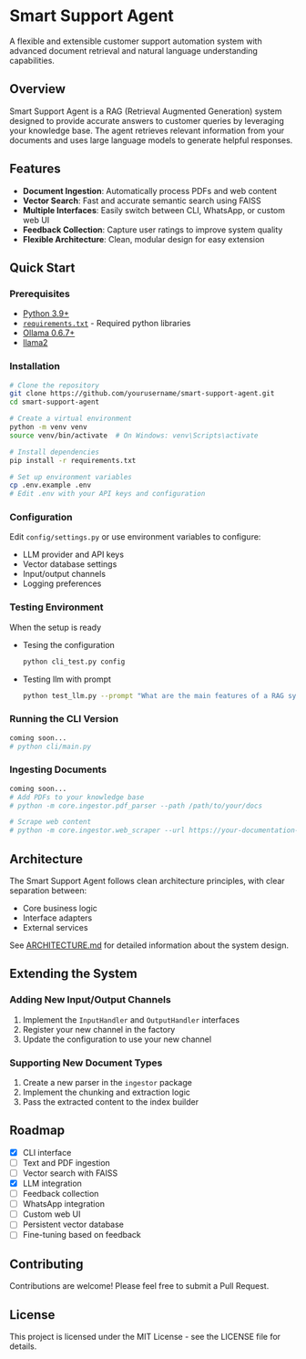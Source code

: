 # Smart Support Agent

A flexible and extensible customer support automation system with advanced document retrieval and natural language understanding capabilities.

## Overview

Smart Support Agent is a RAG (Retrieval Augmented Generation) system designed to provide accurate answers to customer queries by leveraging your knowledge base. The agent retrieves relevant information from your documents and uses large language models to generate helpful responses.

## Features

- **Document Ingestion**: Automatically process PDFs and web content
- **Vector Search**: Fast and accurate semantic search using FAISS
- **Multiple Interfaces**: Easily switch between CLI, WhatsApp, or custom web UI
- **Feedback Collection**: Capture user ratings to improve system quality
- **Flexible Architecture**: Clean, modular design for easy extension

## Quick Start

### Prerequisites

- [Python 3.9+](https://www.python.org/downloads/)
- [`requirements.txt`](./requirements.txt) - Required python libraries
- [Ollama 0.6.7+](https://ollama.com/download)
- [llama2](https://ollama.com/library/llama2)

### Installation

```bash
# Clone the repository
git clone https://github.com/yourusername/smart-support-agent.git
cd smart-support-agent

# Create a virtual environment
python -m venv venv
source venv/bin/activate  # On Windows: venv\Scripts\activate

# Install dependencies
pip install -r requirements.txt

# Set up environment variables
cp .env.example .env
# Edit .env with your API keys and configuration
```

### Configuration

Edit `config/settings.py` or use environment variables to configure:

- LLM provider and API keys
- Vector database settings
- Input/output channels
- Logging preferences

### Testing Environment

When the setup is ready 

- Tesing the configuration
  ```bash
  python cli_test.py config
  ```
- Testing llm with prompt
  ```bash
  python test_llm.py --prompt "What are the main features of a RAG system?"
  ```

### Running the CLI Version

```bash
coming soon...
# python cli/main.py
```

### Ingesting Documents

```bash
coming soon...
# Add PDFs to your knowledge base
# python -m core.ingestor.pdf_parser --path /path/to/your/docs

# Scrape web content
# python -m core.ingestor.web_scraper --url https://your-documentation-site.com
```

## Architecture

The Smart Support Agent follows clean architecture principles, with clear separation between:

- Core business logic
- Interface adapters
- External services

See [ARCHITECTURE.md](ARCHITECTURE.md) for detailed information about the system design.

## Extending the System

### Adding New Input/Output Channels

1. Implement the `InputHandler` and `OutputHandler` interfaces
2. Register your new channel in the factory
3. Update the configuration to use your new channel

### Supporting New Document Types

1. Create a new parser in the `ingestor` package
2. Implement the chunking and extraction logic
3. Pass the extracted content to the index builder

## Roadmap

- [X] CLI interface
- [ ] Text and PDF ingestion
- [ ] Vector search with FAISS
- [X] LLM integration
- [ ] Feedback collection
- [ ] WhatsApp integration
- [ ] Custom web UI
- [ ] Persistent vector database
- [ ] Fine-tuning based on feedback

## Contributing

Contributions are welcome! Please feel free to submit a Pull Request.

## License

This project is licensed under the MIT License - see the LICENSE file for details.
